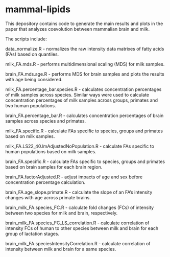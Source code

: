 # mammal-lipids

This depository contains code to generate the main results and plots in the paper that analyzes coevolution between mammalian brain and milk.

The scripts include:

   data_normalize.R - normalizes the raw intensity data matrixes of fatty acids (FAs) based on quantiles.
   
   milk_FA.mds.R - performs multidimensional scaling (MDS) for milk samples.
   
   brain_FA.mds.age.R - performs MDS for brain samples and plots the results with age being considered.
   
   milk_FA.percentage_bar.species.R - calculates concentration percentages of milk samples across species. Similar ways were used to calculate concentration percentages of milk samples across groups, primates and two human populations.
   
   brain_FA.percentage_bar.R - calculates concentration percentages of brain samples across species and primates.

   milk_FA.specific.R - calculate FAs specific to species, groups and primates based on milk samples.

   milk_FA.LS22_40.lmAdjustedNoPopulation.R - calculate FAs specific to human populations based on milk samples.

   brain_FA.specific.R - calculate FAs specific to species, groups and primates based on brain samples for each brain region.

   brain_FA.factorAdjusted.R - adjust impacts of age and sex before concentration percentage calculation.

   brain_FA.age_slope.primate.R - calculate the slope of an FA’s intensity changes with age across primate brains.

   brain_milk_FA.species_FC.R - calculate fold changes (FCs) of intensity between two species for milk and brain, respectively.

   brain_milk_FA.species_FC_LS_correlation.R - calculate correlation of intensity FCs of human to other species between milk and brain for each group of lactation stages.

   brain_milk_FA.speciesIntensityCorrelation.R - calculate correlation of intensity between milk and brain for a same species.
